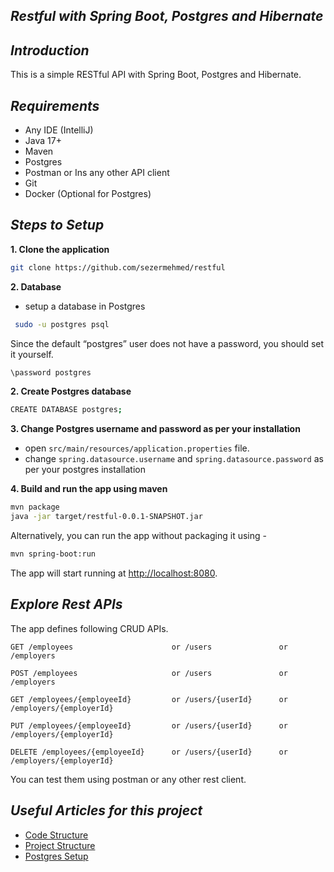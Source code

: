 ##  *Restful with Spring Boot, Postgres and  Hibernate*

##  *Introduction*
 
This is a simple RESTful API with Spring Boot, Postgres and Hibernate.

##  *Requirements*

* Any IDE (IntelliJ)
* Java 17+
* Maven
* Postgres
* Postman or Ins any other API client
* Git
* Docker (Optional for Postgres)
##  *Steps to Setup*

**1. Clone the application**

```bash
git clone https://github.com/sezermehmed/restful
```

**2. Database**

* setup a database in Postgres
```bash
 sudo -u postgres psql
 ```
Since the default “postgres” user does not have a password, you should set it yourself.
```bash
\password postgres
```

**2. Create Postgres database**

```bash
CREATE DATABASE postgres;
```

**3. Change Postgres username and password as per your installation**

+ open `src/main/resources/application.properties` file.
+ change `spring.datasource.username` and `spring.datasource.password` as per your postgres installation

**4. Build and run the app using maven**

```bash
mvn package
java -jar target/restful-0.0.1-SNAPSHOT.jar 
```

Alternatively, you can run the app without packaging it using -

```bash
mvn spring-boot:run
```

The app will start running at <http://localhost:8080>.

##  *Explore Rest APIs*

The app defines following CRUD APIs.

    GET /employees                      or /users               or /employers
    
    POST /employees                     or /users               or /employers
    
    GET /employees/{employeeId}         or /users/{userId}      or /employers/{employerId}
    
    PUT /employees/{employeeId}         or /users/{userId}      or /employers/{employerId}
    
    DELETE /employees/{employeeId}      or /users/{userId}      or /employers/{employerId}

You can test them using postman or any other rest client.

##  *Useful Articles for this project*

* [Code Structure](https://www.geeksforgeeks.org/spring-boot-code-structure/)
* [Project Structure](https://medium.com/the-resonant-web/spring-boot-2-0-project-structure-and-best-practices-part-2-7137bdcba7d3)
* [Postgres Setup](https://www.cherryservers.com/blog/how-to-install-and-setup-postgresql-server-on-ubuntu-20-04)



